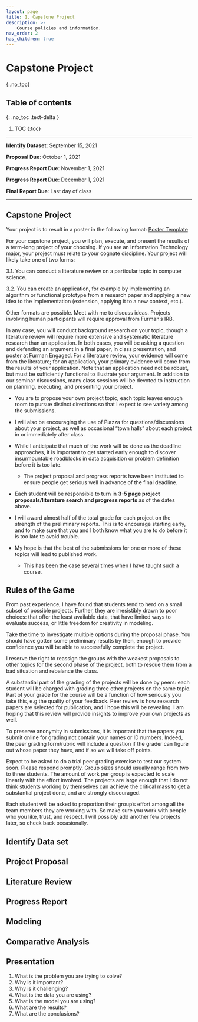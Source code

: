 ```yaml
---
layout: page
title: 1. Capstone Project
description: >-
    Course policies and information.
nav_order: 2
has_children: true
---
```


# Capstone Project
{:.no_toc}

## Table of contents
{: .no_toc .text-delta }

1. TOC
{:toc}

---

**Identify Dataset**: September 15, 2021

**Proposal Due**: October 1, 2021

**Progress Report Due**: November 1, 2021

**Progress Report Due**: December 1, 2021

**Final Report Due**: Last day of class

---

## Capstone Project

Your project is to result in a poster in the following format: [Poster Template](assets/PosterTemplate.pptx)

For your capstone project, you will plan, execute, and present the results of a term-long project of your choosing. If you are an Information Technology major, your project must relate to your cognate discipline. Your project will likely take one of two forms:

3.1.  You can conduct a literature review on a particular topic in computer science.

3.2.  You can create an application, for example by implementing an algorithm or functional prototype from a research paper and applying a new idea to the implementation (extension, applying it to a new context, etc.).

Other formats are possible. Meet with me to discuss ideas. Projects involving human participants will require approval from Furman’s IRB.

In any case, you will conduct background research on your topic, though a literature review will require more extensive and systematic literature research than an application. In both cases, you will be asking a question and defending an argument in a final paper, in class presentation, and poster at Furman Engaged. For a literature review, your evidence will come from the literature; for an application, your primary evidence will come from the results of your application. Note that an application need not be robust, but must be sufficiently functional to illustrate your argument. In addition to our seminar discussions, many class sessions will be devoted to instruction on planning, executing, and presenting your project.  

* You are to propose your own project topic, each topic leaves enough room to pursue distinct directions so that I expect to see variety among the submissions.  

* I will also be encouraging the use of Piazza for questions/discussions about your project, as well as occasional “town halls” about each project in or immediately after class.    

* While I anticipate that much of the work will be done as the deadline approaches, it is important to get started early enough to discover insurmountable roadblocks in data acquisition or problem definition before it is too late.  

    * The project proposal and progress reports have been instituted to ensure people get serious well in advance of the final deadline.

* Each student will be responsible to turn in **3-5 page project proposals/literature search and progress reports** as of the dates above.  

* I will award almost half of the total grade for each project on the strength of the preliminary reports.  This is to encourage starting early, and to make sure that you and I both know what you are to do before it is too late to avoid trouble. 

* My hope is that the best of the submissions for one or more of these topics will lead to published work.  

    * This has been the case several times when I have taught such a course.  

## Rules of the Game

From past experience, I have found that students tend to herd on a small subset of possible projects. Further, they are irresistibly drawn to poor choices: that offer the least available data, that have limited ways to evaluate success, or little freedom for creativity in modeling.  

Take the time to investigate multiple options during the proposal phase.   You should have gotten some preliminary results by then, enough to provide confidence you will be able to successfully complete the project. 

I reserve the right to reassign the groups with the weakest proposals to other topics for the second phase of the project, both to rescue them from a bad situation and rebalance the class.

A substantial part of the grading of the projects will be done by peers: each student will be charged with grading three other projects on the same topic.   Part of your grade for the course will be a function of how seriously you take this, e.g the quality of your feedback.   Peer review is how research papers are selected for publication, and I hope this will be revealing.  I am hoping that this review will provide insights to improve your own projects as well.

To preserve anonymity in submissions, it is important that the papers you submit online for grading not contain your names or ID numbers.    Indeed, the peer grading form/rubric will include a question if the grader can figure out whose paper they have, and if so we will take off points.

Expect to be asked to do a trial peer grading exercise to test our system soon.   Please respond promptly.
Group sizes should usually range from two to three students.   The amount of work per group is expected to scale linearly with the effort involved.    The projects are large enough that I do not think students working by themselves can achieve the critical mass to get a substantial project done, and are strongly discouraged.

Each student will be asked to proportion their group’s effort among all the team members they are working with.   So make sure you work with people who you like, trust, and respect.
I will possibly add another few projects later, so check back occasionally.

## Identify Data set 

## Project Proposal

## Literature Review

## Progress Report

## Modeling

## Comparative Analysis 

## Presentation

1. What is the problem you are trying to solve?
2. Why is it important?
3. Why is it challenging?
4. What is the data you are using?
5. What is the model you are using?
6. What are the results?
8. What are the conclusions?
